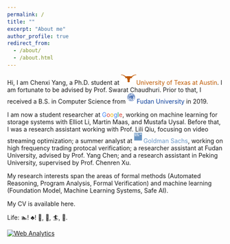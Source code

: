 ```yaml
---
permalink: /
title: ""
excerpt: "About me"
author_profile: true
redirect_from: 
  - /about/
  - /about.html
---
```


Hi, I am Chenxi Yang, a Ph.D. student at <img src="./assets/longhorns.png" style="height: 18px; margin-bottom: 6px;"><font style="color:#bf5900">University of Texas at Austin</font>. I am fortunate to be advised by Prof. <a href="http://www.cs.utexas.edu/~swarat/" style="text-decoration: none">Swarat Chaudhuri</a>. Prior to that, I received a B.S. in Computer Science from <img src="./assets/fudan.svg" style="height: 18px; margin-bottom: 6px;"> <font style="color:#0e419c">Fudan University</font> in 2019. 

I am now a student researcher at <font style="color:#4285F4">G</font><font style="color:#DB4437">o</font><font style="color:#F4B400">o</font><font style="color:#4285F4">g</font><font style="color:#0F9D58">l</font><font style="color:#DB4437">e</font>, working on machine learning for storage systems with <a href="http://alumni.soe.ucsc.edu/~yanli/" style="text-decoration: none">Elliot Li</a>, <a href="http://martin-maas.com" style="text-decoration: none">Martin Maas</a>, and <a href="https://scholar.google.com/citations?user=KqssyAQAAAAJ&hl=en" style="text-decoration: none">Mustafa Uysal</a>. Before that, I was a research assistant working with Prof. <a href="https://www.cs.utexas.edu/~lili/" style="text-decoration: none">Lili Qiu</a>, focusing on video streaming optimization; a summer analyst at <img src="./assets/gs.png" style="height: 18px; margin-bottom: 6px;"> <font style="color:#6b96c3">Goldman Sachs</font>, working on high frequency trading protocal verification; a researcher assistant at Fudan University, advised by Prof. <a href="https://chenyang03.wordpress.com/" style="text-decoration: none">Yang Chen</a>; and a research assistant in Peking University, supervised by Prof. <a href="http://soar.group/chenren/" style="text-decoration: none">Chenren Xu</a>.

My research interests span the areas of formal methods (Automated Reasoning, Program Analysis, Formal Verification) and machine learning (Foundation Model, Machine Learning Systems, Safe AI).

My CV is available <a href="https://chenxi-yang.github.io/files/CV_ChenxiYang.pdf" style="text-decoration: none">here</a>.
<!-- I am looking for a summer internship in 2024. Please feel free to reach out to me if you are interested in my research. -->

Life: 🏊! <a href="https://chenxi-yang.github.io/images/poker.png" style="text-decoration: none">♣️</a>! 🎿, <a href="https://chenxi-yang.github.io/images/hiking.jpg" style="text-decoration: none">🧗</a>, <a href="https://chenxi-yang.github.io/images/surfing.jpg" style="text-decoration: none">🏄</a>, <a href="https://chenxi-yang.github.io/images/snorkeling.jpg" style="text-decoration: none">🤿</a>.



<!-- Default Statcounter code for github hompage
https://cxyang1997.github.io/ -->
<script type="text/javascript">
var sc_project=12178457; 
var sc_invisible=1; 
var sc_security="0c3d84b6"; 
</script>
<script type="text/javascript"
src="https://www.statcounter.com/counter/counter.js"
async></script>
<noscript><div class="statcounter"><a title="Web Analytics"
href="https://statcounter.com/" target="_blank"><img
class="statcounter"
src="https://c.statcounter.com/12178457/0/0c3d84b6/1/"
alt="Web Analytics"></a></div></noscript>
<!-- End of Statcounter Code -->
